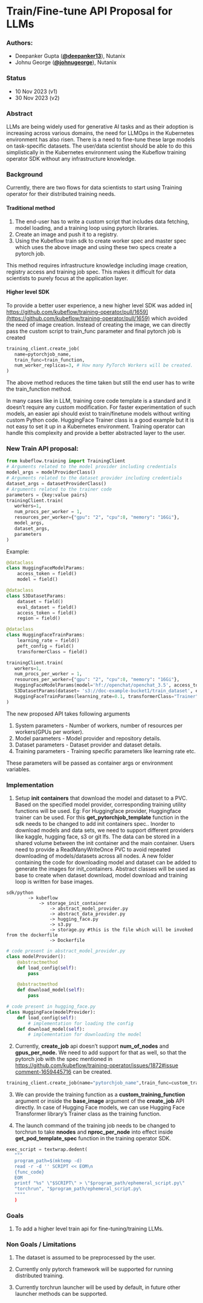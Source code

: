 **<h1>Train/Fine-tune API Proposal for LLMs</h1>**

**<h3>Authors:</h3>**

* Deepanker Gupta (**[@deepanker13](https://github.com/deepanker13)**), Nutanix
* Johnu George (**[@johnugeorge](https://github.com/johnugeorge)**), Nutanix

**<h3>Status</h3>**

* 10 Nov 2023 (v1)
* 30 Nov 2023 (v2)

**<h3>Abstract</h3>**

LLMs are being widely used for generative AI tasks and as their adoption is increasing across various domains, the need for LLMOps in the Kubernetes environment has also risen. There is a need to fine-tune these large models on task-specific datasets. The user/data scientist should be able to do this simplistically in the Kubernetes environment using the Kubeflow training operator SDK without any infrastructure knowledge.

**<h3>Background</h3>**

Currently, there are two flows for data scientists to start using Training operator for their distributed training needs. 

**<h4>Traditional method</h4>**

1. The end-user has to write a custom script that includes data fetching, model loading, and a training loop using pytorch libraries.
2. Create an image and push it to a registry.
3. Using the Kubeflow train sdk to create worker spec and master spec which uses the above image and using these two specs create a pytorch job.

This method requires infrastructure knowledge including image creation, registry access and training job spec. This makes it difficult for data scientists to purely focus at the application layer.

**<h4>Higher level SDK</h4>**

To provide a better user experience, a new higher level SDK was added in[ https://github.com/kubeflow/training-operator/pull/1659](https://github.com/kubeflow/training-operator/pull/1659) which avoided the need of image creation. Instead of creating the image, we can directly pass the custom script to train_func parameter and final pytorch job is created

```python
training_client.create_job(
   name=pytorchjob_name,
   train_func=train_function,
   num_worker_replicas=3, # How many PyTorch Workers will be created.
)
```

The above method reduces the time taken but still the end user has to write the train_function method.

In many cases like in LLM, training core code template is a standard and it doesn’t require any custom modification. For faster experimentation of such models, an easier api should exist to train/finetune models without writing custom Python code. HuggingFace Trainer class is a good example but it is not easy to set it up in a Kubernetes environment. Training operator can handle this complexity and provide a better abstracted layer to the user.

**<h3>New Train API proposal:</h3>**

```python
from kubeflow.training import TrainingClient
# Arguments related to the model provider including credentials
model_args = modelProviderClass()
# Arguments related to the dataset provider including credentials
dataset_args = datasetProviderClass()
# Arguments related to the trainer code
parameters = {key:value pairs}
trainingClient.train(
   workers=1, 
   num_procs_per_worker = 1,
   resources_per_worker={"gpu": "2", "cpu":8, "memory": "16Gi"}, 
   model_args, 
   dataset_args, 
   parameters
)
```

Example: 

```python
@dataclass
class HuggingFaceModelParams:
    access_token = field()
    model = field()

@dataclass
class S3DatasetParams:
    dataset = field()
    eval_dataset = field()
    access_token = field()
    region = field()

@dataclass
class HuggingFaceTrainParams:
    learning_rate = field()
    peft_config = field()
    transformerClass = field()

trainingClient.train(
   workers=1, 
   num_procs_per_worker = 1,
   resources_per_worker={"gpu": "2", "cpu":8, "memory": "16Gi"}, 
   HuggingFaceModelParams(model='hf://openchat/openchat_3.5', access_token = "hf_..." ),
   S3DatasetParams(dataset= 's3://doc-example-bucket1/train_dataset', eval_dataset = "s3://doc-example-bucket1/eval_dataset", access_token = "s3 access token", region="us-west-2"), 
   HuggingFaceTrainParams(learning_rate=0.1, transformerClass="Trainer", peft_config = {})
)
```

The new proposed API takes following arguments 

1. System parameters - Number of workers, number of resources per workers(GPUs per worker).
2. Model parameters - Model provider and repository details.
3. Dataset parameters - Dataset provider and dataset details.
4. Training parameters - Training specific parameters like learning rate etc.

These parameters will be passed as container args or environment variables.

**<h3>Implementation</h3>**

1. Setup **init** **containers** that download the model and dataset to a PVC. Based on the specified model provider, corresponding training utility functions will be used. Eg: For Huggingface provider, Huggingface trainer can be used. For this **get_pytorchjob_template** function in the sdk needs to be changed to add init containers spec.. Inorder to download models and data sets, we need to support different providers like kaggle, hugging face, s3 or git lfs. The data can be stored in a shared volume between the init container and the main container. 
Users need to provide a ReadManyWriteOnce PVC to avoid repeated downloading of models/datasets across all nodes.
A new folder containing the code for downloading model and dataset can be added to generate the images for init_containers. Abstract classes will be used as base to create when dataset download, model download and training loop is written for base images.

```
sdk/python
        -> kubeflow
            -> storage_init_container
                -> abstract_model_provider.py
                -> abstract_data_provider.py
                -> hugging_face.py
                -> s3.py
                -> storage.py #this is the file which will be invoked from the dockerfile
                -> Dockerfile
```
```python
# code present in abstract_model_provider.py
class modelProvider():
    @abstractmethod
    def load_config(self):
        pass 

    @abstractmethod
    def download_model(self):
        pass

# code present in hugging_face.py
class HuggingFace(modelProvider):
    def load_config(self):
        # implementation for loading the config
    def download_model(self):
        # implementation for downloading the model
```

2. Currently, **create_job** api doesn’t support **num_of_nodes** and **gpus_per_node.** We need to add support for that as well, so that the pytorch job with the spec mentioned in [https://github.com/kubeflow/training-operator/issues/1872#issue comment-1659445716](https://github.com/kubeflow/training-operator/issues/1872#issuecomment-1659445716) can be created.

```python
training_client.create_job(name="pytorchjob_name",train_func=custom_training_function, num_of_nodes=1, gpus_per_node = 4)
```

3. We can provide the training function as a **custom_training_function** argument or inside the **base_image** argument of the **create_job** API directly. In case of Hugging Face models, we can use Hugging Face Transformer library’s Trainer class as the training function. 

4. The launch command of the training job needs to be changed to torchrun to take **nnodes** and **nproc_per_node**  into effect inside **get_pod_template_spec** function in the training operator SDK.      

```python
exec_script = textwrap.dedent(
   """
   program_path=$(mktemp -d)
   read -r -d '' SCRIPT << EOM\n
   {func_code}
   EOM
   printf "%s" \"$SCRIPT\" > \"$program_path/ephemeral_script.py\"
   "torchrun", "$program_path/ephemeral_script.py\
   """"
   )
```

**<h3>Goals</h3>**
1. To add a higher level train api for fine-tuning/training LLMs.

**<h3>Non Goals / Limitations</h3>**
1. The dataset is assumed to be preprocessed by the user.

2. Currently only pytorch framework will be supported for running distributed training.

3. Currently torchrun launcher will be used by default, in future other launcher methods can be supported.